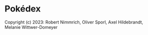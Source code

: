 # Pokédex

Copyright (c) 2023: Robert Nimmrich, Oliver Sporl, Axel Hildebrandt, Melanie Wittwer-Domeyer